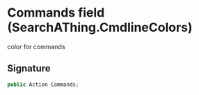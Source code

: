 # Commands field (SearchAThing.CmdlineColors)
color for commands

## Signature
```csharp
public Action Commands;
```
